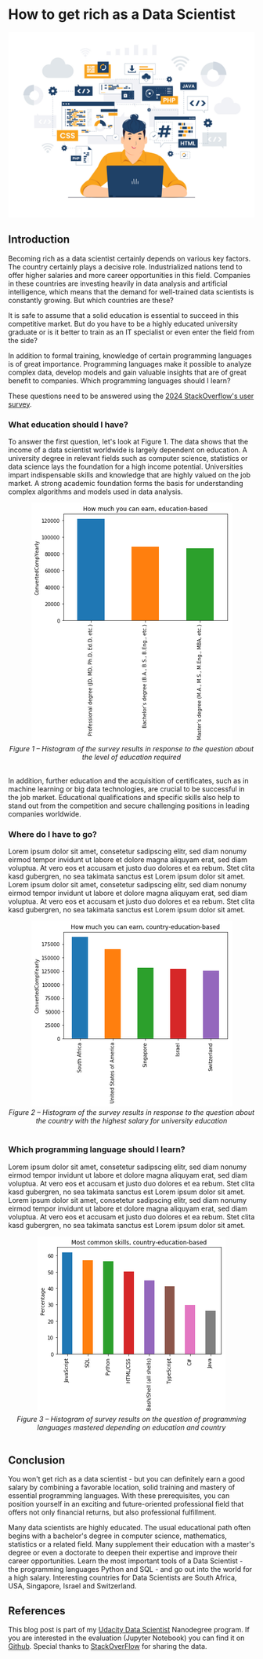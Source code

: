 # How to get rich as a Data Scientist

<div align="center">
	<img src="https://github.com/techdataman/techdataman.github.io/blob/main/_posts/_img/01_Programmer.jpg?raw=true">
</div>

## Introduction

Becoming rich as a data scientist certainly depends on various key factors. The country certainly plays a decisive role. Industrialized nations tend to offer higher salaries and more career opportunities in this field. Companies in these countries are investing heavily in data analysis and artificial intelligence, which means that the demand for well-trained data scientists is constantly growing. But which countries are these?

It is safe to assume that a solid education is essential to succeed in this competitive market. But do you have to be a highly educated university graduate or is it better to train as an IT specialist or even enter the field from the side?

In addition to formal training, knowledge of certain programming languages is of great importance. Programming languages make it possible to analyze complex data, develop models and gain valuable insights that are of great benefit to companies. Which programming languages should I learn?

These questions need to be answered using the [2024 StackOverflow's user survey](https://survey.stackoverflow.co/2024). 

### What education should I have?
To answer the first question, let's look at Figure 1. The data shows that the income of a data scientist worldwide is largely dependent on education. A university degree in relevant fields such as computer science, statistics or data science lays the foundation for a high income potential. Universities impart indispensable skills and knowledge that are highly valued on the job market. A strong academic foundation forms the basis for understanding complex algorithms and models used in data analysis.

<div align="center">
	<img src="https://github.com/techdataman/techdataman.github.io/blob/main/_posts/_img/02_Education.png?raw=true">
</div>
<div align="center">
	<i>Figure 1 – Histogram of the survey results in response to the question about the level of education required</i>
</div>
<br>

In addition, further education and the acquisition of certificates, such as in machine learning or big data technologies, are crucial to be successful in the job market. Educational qualifications and specific skills also help to stand out from the competition and secure challenging positions in leading companies worldwide.

### Where do I have to go?
Lorem ipsum dolor sit amet, consetetur sadipscing elitr, sed diam nonumy eirmod tempor invidunt ut labore et dolore magna aliquyam erat, sed diam voluptua. At vero eos et accusam et justo duo dolores et ea rebum. Stet clita kasd gubergren, no sea takimata sanctus est Lorem ipsum dolor sit amet. Lorem ipsum dolor sit amet, consetetur sadipscing elitr, sed diam nonumy eirmod tempor invidunt ut labore et dolore magna aliquyam erat, sed diam voluptua. At vero eos et accusam et justo duo dolores et ea rebum. Stet clita kasd gubergren, no sea takimata sanctus est Lorem ipsum dolor sit amet.

<div align="center">
	<img src="https://github.com/techdataman/techdataman.github.io/blob/main/_posts/_img/03_Country.png?raw=true">
</div>
<div align="center">
	<i>Figure 2 – Histogram of the survey results in response to the question about the country with the highest salary for university education</i>
</div>
<br>

### Which programming language should I learn?
Lorem ipsum dolor sit amet, consetetur sadipscing elitr, sed diam nonumy eirmod tempor invidunt ut labore et dolore magna aliquyam erat, sed diam voluptua. At vero eos et accusam et justo duo dolores et ea rebum. Stet clita kasd gubergren, no sea takimata sanctus est Lorem ipsum dolor sit amet. Lorem ipsum dolor sit amet, consetetur sadipscing elitr, sed diam nonumy eirmod tempor invidunt ut labore et dolore magna aliquyam erat, sed diam voluptua. At vero eos et accusam et justo duo dolores et ea rebum. Stet clita kasd gubergren, no sea takimata sanctus est Lorem ipsum dolor sit amet.

<div align="center">
	<img src="https://github.com/techdataman/techdataman.github.io/blob/main/_posts/_img/04_Skills.png?raw=true">
</div>
<div align="center">
	<i>Figure 3 – Histogram of survey results on the question of programming languages mastered depending on education and country</i>
</div>
<br>

## Conclusion
You won't get rich as a data scientist - but you can definitely earn a good salary by combining a favorable location, solid training and mastery of essential programming languages. With these prerequisites, you can position yourself in an exciting and future-oriented professional field that offers not only financial returns, but also professional fulfillment.

Many data scientists are highly educated. The usual educational path often begins with a bachelor's degree in computer science, mathematics, statistics or a related field. Many supplement their education with a master's degree or even a doctorate to deepen their expertise and improve their career opportunities. Learn the most important tools of a Data Scientist - the programming languages Python and SQL - and go out into the world for a high salary. Interesting countries for Data Scientists are South Africa, USA, Singapore, Israel and Switzerland.

## References
This blog post is part of my [Udacity Data Scientist](https://www.udacity.com/course/data-scientist-nanodegree--nd025) Nanodegree program. If you are interested in the evaluation (Jupyter Notebook) you can find it on [Github](https://github.com/TechDataMan/BlogPost). Special thanks to [StackOverFlow](https://survey.stackoverflow.co/2024) for sharing the data.
